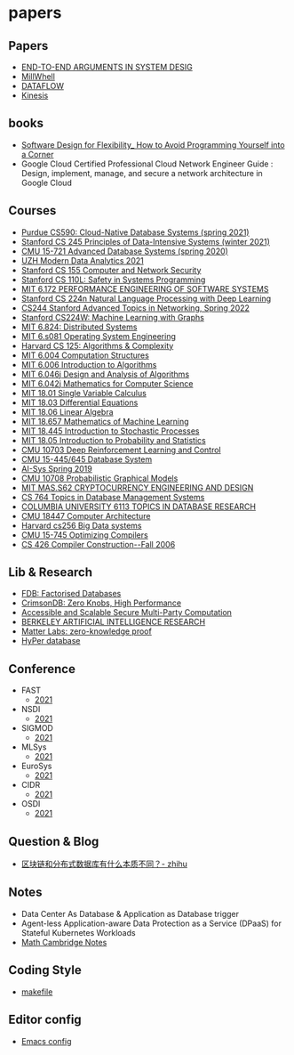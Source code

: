 # papers

## Papers

- [END-TO-END ARGUMENTS IN SYSTEM DESIG](./system_design/endtoend.pdf)
- [MillWhell](./system_design/MillWhell.pdf)
- [DATAFLOW](./system_design/dataflow.pdf)
- [Kinesis](./system_design/whitepaper-amazon-kinesis.pdf)

## books

- [Software Design for Flexibility_ How to Avoid Programming Yourself into a Corner](https://mitpress.mit.edu/books/software-design-flexibility)
- Google Cloud Certified Professional Cloud Network Engineer Guide : Design, implement, manage, and secure a network architecture in Google Cloud

## Courses

- [Purdue CS590: Cloud-Native Database Systems (spring 2021)](https://www.cs.purdue.edu/homes/csjgwang/CloudNativeDB/)
- [Stanford CS 245 Principles of Data-Intensive Systems (winter 2021)](https://web.stanford.edu/class/cs245/)
- [CMU 15-721 Advanced Database Systems (spring 2020)](https://15721.courses.cs.cmu.edu/spring2020/)
- [UZH Modern Data Analytics 2021](https://www.ifi.uzh.ch/en/dast/teaching/SMDA21.html)
- [Stanford CS 155 Computer and Network Security](https://cs155.stanford.edu/syllabus.html)
- [Stanford CS 110L: Safety in Systems Programming](https://web.stanford.edu/class/cs110l/)
- [MIT 6.172 PERFORMANCE ENGINEERING OF SOFTWARE SYSTEMS](https://ocw.mit.edu/courses/6-172-performance-engineering-of-software-systems-fall-2018/)
- [Stanford CS 224n Natural Language Processing with Deep Learning](https://web.stanford.edu/class/cs224n/)
- [CS244 Stanford Advanced Topics in Networking, Spring 2022](https://2022-cs244.github.io/)
- [Stanford CS224W: Machine Learning with Graphs](http://web.stanford.edu/class/cs224w/)
- [MIT 6.824: Distributed Systems](https://pdos.csail.mit.edu/6.824/)
- [MIT 6.s081 Operating System Engineering](https://pdos.csail.mit.edu/6.828/2021/)
- [Harvard CS 125: Algorithms & Complexity](http://people.seas.harvard.edu/~cs125/fall16/schedule.htm)
- [MIT 6.004 Computation Structures](https://ocw.mit.edu/courses/6-004-computation-structures-spring-2009/)
- [MIT 6.006 Introduction to Algorithms](https://ocw.mit.edu/courses/6-006-introduction-to-algorithms-spring-2020/)
- [MIT 6.046j Design and Analysis of Algorithms](https://ocw.mit.edu/courses/6-006-introduction-to-algorithms-spring-2020/)
- [MIT 6.042j Mathematics for Computer Science](https://ocw.mit.edu/courses/6-042j-mathematics-for-computer-science-fall-2010/)
- [MIT 18.01 Single Variable Calculus](https://ocw.mit.edu/courses/18-01-single-variable-calculus-fall-2006/)
- [MIT 18.03 Differential Equations](https://ocw.mit.edu/courses/18-03-differential-equations-spring-2010/)
- [MIT 18.06 Linear Algebra](https://ocw.mit.edu/courses/18-06-linear-algebra-spring-2010/)
- [MIT 18.657 Mathematics of Machine Learning](https://ocw.mit.edu/courses/18-06-linear-algebra-spring-2010/)
- [MIT 18.445 Introduction to Stochastic Processes](https://ocw.mit.edu/courses/18-445-introduction-to-stochastic-processes-spring-2015/)
- [MIT 18.05 Introduction to Probability and Statistics](https://ocw.mit.edu/courses/18-05-introduction-to-probability-and-statistics-spring-2014/)
- [CMU 10703 Deep Reinforcement Learning and Control](https://www.andrew.cmu.edu/course/10-703/)
- [CMU 15-445/645 Database System](https://15445.courses.cs.cmu.edu/fall2021/)
- [AI-Sys Spring 2019](https://ucbrise.github.io/cs294-ai-sys-sp19/)
- [CMU 10708 Probabilistic Graphical Models](http://www.cs.cmu.edu/~mgormley/courses/10708/schedule.html)
- [MIT MAS.S62 CRYPTOCURRENCY ENGINEERING AND DESIGN](https://ocw.mit.edu/courses/mas-s62-cryptocurrency-engineering-and-design-spring-2018/)
- [CS 764 Topics in Database Management Systems](https://pages.cs.wisc.edu/~yxy/cs764-f20/index.html)
- [COLUMBIA UNIVERSITY 6113 TOPICS IN DATABASE RESEARCH](https://w6113.github.io/)
- [CMU 18447 Computer Architecture](https://www.youtube.com/c/cmu18447)
- [Harvard cs256 Big Data systems](http://daslab.seas.harvard.edu/classes/cs265/)
- [CMU 15-745 Optimizing Compilers](http://www.cs.cmu.edu/afs/cs/academic/class/15745-s06/web/)
- [CS 426 Compiler Construction--Fall 2006](http://polaris.cs.uiuc.edu/~padua/cs426/)


## Lib & Research

- [FDB: Factorised Databases](https://fdbresearch.github.io/)
- [CrimsonDB: Zero Knobs, High Performance](https://demosubmitter.github.io/)
- [Accessible and Scalable Secure Multi-Party Computation](https://multiparty.org/)
- [BERKELEY ARTIFICIAL INTELLIGENCE RESEARCH](https://bair.berkeley.edu/)
- [Matter Labs: zero-knowledge proof](https://matter-labs.io/)
- [HyPer database](http://hyper-db.de/)


## Conference

- FAST
  - [2021](https://www.usenix.org/conference/fast21/technical-sessions)
- NSDI
  - [2021](https://www.usenix.org/conference/nsdi21/technical-sessions)
- SIGMOD
  - [2021](https://2021.sigmod.org/index.shtml)
- MLSys
  - [2021](https://proceedings.mlsys.org/paper/2021)
- EuroSys
  - [2021](https://2021.eurosys.org/)
- CIDR 
  - [2021](https://www.cidrdb.org/cidr2021/index.html)
- OSDI
  - [2021](https://www.usenix.org/conference/osdi21/technical-sessions)

## Question & Blog

- [区块链和分布式数据库有什么本质不同？- zhihu](https://www.zhihu.com/question/264717547)

## Notes

- Data Center As Database & Application as Database trigger
- Agent-less Application-aware Data Protection as a Service (DPaaS) for Stateful Kubernetes Workloads
- [Math Cambridge Notes](https://dec41.user.srcf.net/notes/)

## Coding Style

- [makefile](https://clarkgrubb.com/makefile-style-guide)

## Editor config

- [Emacs config](https://github.com/wanglei4687/emacs_config)

